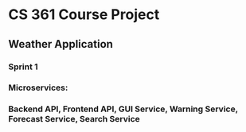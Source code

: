 # CS 361 Course Project
## Weather Application

### Sprint 1
### Microservices:
### Backend API, Frontend API, GUI Service, Warning Service, Forecast Service, Search Service
